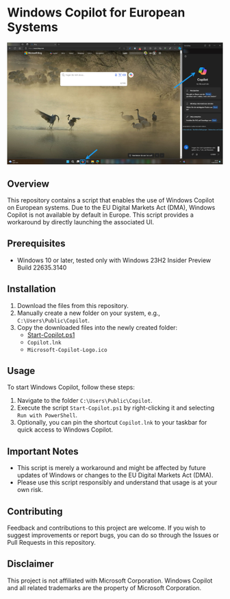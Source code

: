 # Windows Copilot for European Systems
![Alt text](WindowsCopilotScreenshot.jpg)


## Overview
This repository contains a script that enables the use of Windows Copilot on European systems. Due to the EU Digital Markets Act (DMA), Windows Copilot is not available by default in Europe. This script provides a workaround by directly launching the associated UI.

## Prerequisites
- Windows 10 or later, tested only with Windows 23H2 Insider Preview Build 22635.3140

## Installation
1. Download the files from this repository.
2. Manually create a new folder on your system, e.g., `C:\Users\Public\Copilot`.
3. Copy the downloaded files into the newly created folder:
   - [Start-Copilot.ps1](Start-Copilot.ps1)
   - `Copilot.lnk`
   - `Microsoft-Copilot-Logo.ico`

## Usage
To start Windows Copilot, follow these steps:
1. Navigate to the folder `C:\Users\Public\Copilot`.
2. Execute the script `Start-Copilot.ps1` by right-clicking it and selecting `Run with PowerShell`.
3. Optionally, you can pin the shortcut `Copilot.lnk` to your taskbar for quick access to Windows Copilot.

## Important Notes
- This script is merely a workaround and might be affected by future updates of Windows or changes to the EU Digital Markets Act (DMA).
- Please use this script responsibly and understand that usage is at your own risk.

## Contributing
Feedback and contributions to this project are welcome. If you wish to suggest improvements or report bugs, you can do so through the Issues or Pull Requests in this repository.

## Disclaimer
This project is not affiliated with Microsoft Corporation. Windows Copilot and all related trademarks are the property of Microsoft Corporation.

